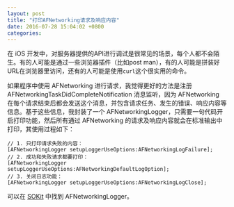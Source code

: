 ```yaml
---
layout: post
title: "打印AFNetworking请求及响应内容"
date: 2016-07-28 15:04:02 +0800
categories:
---
```


在 iOS 开发中，对服务器提供的API进行调试是很常见的场景，每个人都不会陌生。有的人可能是通过一些浏览器插件（比如post man），有的人可能是拼装好URL在浏览器里访问，还有的人可能是使用`curl`这个很实用的命令。

如果程序中使用 AFNetworking 进行请求，我觉得更好的方法是注册 AFNetworkingTaskDidCompleteNotification 消息监听，因为 AFNetworking 在每个请求结束后都会发送这个消息，并包含请求任务、发生的错误、响应内容等信息。基于这些信息，我封装了一个 AFNetworkingLogger，只需要一句代码开启打印功能，然后所有通过 AFNetworking 的请求及响应内容就会在标准输出中打印，其使用过程如下：

```
// 1. 只打印请求失败的内容：
[AFNetworkingLogger setupLoggerUseOptions:AFNetworkingLogFailure];
// 2. 成功和失败请求都要打印：
[AFNetworkingLogger setupLoggerUseOptions:AFNetworkingDefaultLogOption];
// 3. 关闭日志功能：
[AFNetworkingLogger setupLoggerUseOptions:AFNetworkingLogClose];
```

可以在 [SOKit](https://coding.net/u/scfhao/p/SOKit/git) 中找到 AFNetworkingLogger。
